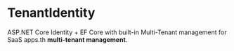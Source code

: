 # TenantIdentity
ASP.NET Core Identity + EF Core with built-in Multi-Tenant management for SaaS apps.th **multi-tenant management**.  
